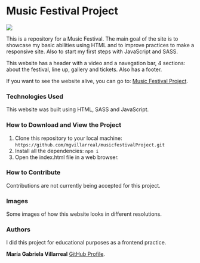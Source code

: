 # Music Festival Project

<p align="left">
   <img src="https://img.shields.io/badge/STATUS-DONE-green">
</p>

This is a repository for a Music Festival. The main goal of the site is to showcase my basic abilities using HTML and to improve practices to make a responsive site. Also to start my first steps with JavaScript and SASS.

This website has a header with a video and a navegation bar, 4 sections: about the festival, line up, gallery and tickets. Also has a footer.

If you want to see the website alive, you can go to: [Music Festival Project](https://splendorous-cobbler-940a86.netlify.app/).

### Technologies Used
This website was built using HTML, SASS and JavaScript.

### How to Download and View the Project
1. Clone this repository to your local machine: `https://github.com/mgvillarreal/musicfestivalProject.git`
2. Install all the dependencies: `npm i`
3. Open the index.html file in a web browser.

### How to Contribute
Contributions are not currently being accepted for this project.

### Images
Some images of how this website looks in different resolutions.

### Authors
I did this project for educational purposes as a frontend practice.

**María Gabriela Villarreal** [GitHub Profile](https://github.com/mgvillarreal).
